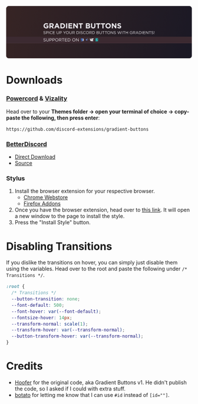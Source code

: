 <img src="./assets/banner.png">

# Downloads
### **[Powercord](https://powercord.dev/) & [Vizality](https://vizality.com/)**
Head over to your **Themes folder -> open your terminal of choice -> copy-paste the following, then press enter**:
```
https://github.com/discord-extensions/gradient-buttons
```

### **[BetterDiscord](https://betterdiscord.app/)**
- [Direct Download](https://github.com/discord-extensions/gradient-buttons/releases/download/bd-download/gradient-buttons.theme.css)
- [Source](https://discord-extensions.github.io/gradient-buttons/support/compiled.css)

### **Stylus**
1. Install the browser extension for your respective browser.
    - [Chrome Webstore](https://chrome.google.com/webstore/detail/stylus/clngdbkpkpeebahjckkjfobafhncgmne)
    - [Firefox Addons](https://addons.mozilla.org/en-US/firefox/addon/styl-us/)
2. Once you have the browser extension, head over to [this link](https://github.com/discord-extensions/gradient-buttons/raw/main/support/gradient-buttons.user.css). It will open a new window to the page to install the style.
3. Press the "Install Style" button.

# Disabling Transitions
If you dislike the transitions on hover, you can simply just disable them using the variables. Head over to the root and paste the following under `/* Transitions */`.
```css
:root {
  /* Transitions */
  --button-transition: none;
  --font-default: 500;
  --font-hover: var(--font-default);
  --fontsize-hover: 14px;
  --transform-normal: scale(1);
  --transform-hover: var(--transform-normal);
  --button-transform-hover: var(--transform-normal);
}
```

# Credits
- [Hoofer](https://github.com/HooferDevelops) for the original code, aka Gradient Buttons v1. He didn't publish the code, so I asked if I could with extra stuff.
- [botato](https://github.com/bototo2) for letting me know that I can use `#id` instead of `[id=""]`.